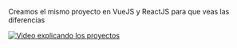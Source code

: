 Creamos el mismo proyecto en VueJS y ReactJS para que veas las diferencias



[![Video explicando los proyectos](http://img.youtube.com/vi/gfdxpT7lu0o/0.jpg)](http://www.youtube.com/watch?v=gfdxpT7lu0o)
